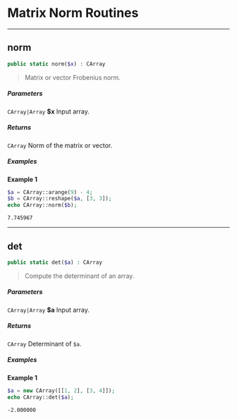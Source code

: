 # Matrix Norm Routines

---

## norm
```php
public static norm($x) : CArray
```
> Matrix or vector Frobenius norm.

##### Parameters

`CArray|Array` **$x** Input array.

##### Returns

`CArray` Norm of the matrix or vector.

##### Examples

**Example 1**
```php
$a = CArray::arange(9) - 4;
$b = CArray::reshape($a, [3, 3]);
echo CArray::norm($b);
```
```
7.745967
```

---

## det
```php
public static det($a) : CArray
```
> Compute the determinant of an array.

##### Parameters

`CArray|Array` **$a** Input array.

##### Returns

`CArray` Determinant of `$a`.

##### Examples

**Example 1**
```php
$a = new CArray([[1, 2], [3, 4]]);
echo CArray::det($a);
```
```
-2.000000
```